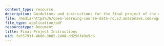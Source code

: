 ```yaml
---
content_type: resource
description: Guidelines and instructions for the final project of the course.
file: /media/https%3A/open-learning-course-data-rc.s3.amazonaws.com/wgs-150-gender-power-leadership-and-the-workplace-spring-2015/fa55791f4b860b852408dd256f49e5cb_MITWGS_150S15_Finalproject.pdf
file_type: application/pdf
resourcetype: Document
title: Final Project Instructions
uid: fa55791f-4b86-0b85-2408-dd256f49e5cb
---
```

